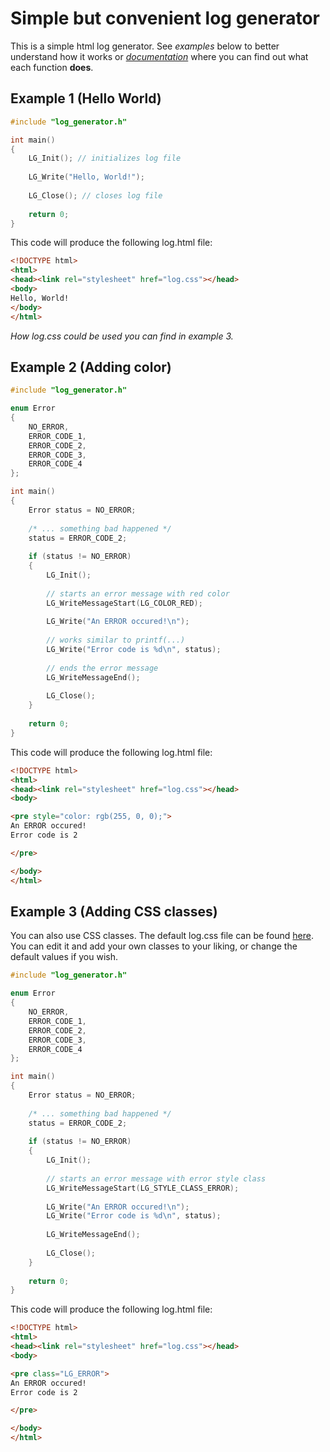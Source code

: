 # Simple but convenient log generator

This is a simple html log generator. See *examples* below to better understand how it works or [*documentation*](https://tralf-strues.github.io/log_generator/) where you can find out what each function **does**.

## Example 1 (Hello World)

```c++
#include "log_generator.h"

int main()
{
    LG_Init(); // initializes log file
    
    LG_Write("Hello, World!");
    
    LG_Close(); // closes log file
    
    return 0;
}
```

This code will produce the following log.html file:

```html
<!DOCTYPE html>
<html>
<head><link rel="stylesheet" href="log.css"></head>
<body>
Hello, World!
</body>
</html>
```

*How log.css could be used you can find in example 3.*

## Example 2 (Adding color)

```c++
#include "log_generator.h"

enum Error
{
	NO_ERROR,
	ERROR_CODE_1,
	ERROR_CODE_2,
	ERROR_CODE_3,
	ERROR_CODE_4
};

int main()
{
	Error status = NO_ERROR;
	
	/* ... something bad happened */
	status = ERROR_CODE_2;
	
	if (status != NO_ERROR)
	{
		LG_Init(); 
    
		// starts an error message with red color
		LG_WriteMessageStart(LG_COLOR_RED);
		
		LG_Write("An ERROR occured!\n");
		
		// works similar to printf(...)
		LG_Write("Error code is %d\n", status); 
		
		// ends the error message
		LG_WriteMessageEnd();
		
		LG_Close(); 
    }
	
    return 0;
}
```

This code will produce the following log.html file:

```html
<!DOCTYPE html>
<html>
<head><link rel="stylesheet" href="log.css"></head>
<body>

<pre style="color: rgb(255, 0, 0);">
An ERROR occured!
Error code is 2

</pre>

</body>
</html>
```

## Example 3 (Adding CSS classes)

You can also use CSS classes. The default log.css file can be found [here](https://github.com/tralf-strues/log_generator/blob/master/res/log.css). You can edit it and add your own classes to your liking, or change the default values if you wish.

```c++
#include "log_generator.h"

enum Error
{
	NO_ERROR,
	ERROR_CODE_1,
	ERROR_CODE_2,
	ERROR_CODE_3,
	ERROR_CODE_4
};

int main()
{
	Error status = NO_ERROR;
	
	/* ... something bad happened */
	status = ERROR_CODE_2;
	
	if (status != NO_ERROR)
	{
		LG_Init(); 
    
		// starts an error message with error style class
		LG_WriteMessageStart(LG_STYLE_CLASS_ERROR);
		
		LG_Write("An ERROR occured!\n");
		LG_Write("Error code is %d\n", status); 
		
		LG_WriteMessageEnd();
		
		LG_Close(); 
    }
	
    return 0;
}
```

This code will produce the following log.html file:

```html
<!DOCTYPE html>
<html>
<head><link rel="stylesheet" href="log.css"></head>
<body>

<pre class="LG_ERROR">
An ERROR occured!
Error code is 2

</pre>

</body>
</html>
```



